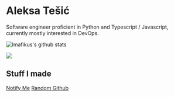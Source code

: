# Aleksa Tešić

Software engineer proficient in Python and Typescript / Javascript, currently mostly interested in DevOps.

![Imafikus's github stats](https://github-readme-stats.vercel.app/api?username=imafikus&show_icons=true&theme=tokyonight&count_private=true)

[<img src="https://img.shields.io/badge/linkedin-%230077B5.svg?&style=for-the-badge&logo=linkedin&logoColor=white" />](https://www.linkedin.com/in/aleksa-tešić-793629182)


## Stuff I made

[Notify Me](https://notify-me.rs/)
[Random Github](https://randomgithub.com/)
